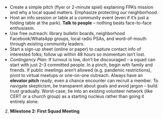 - Create a simple pitch (flyer or 2-minute spiel) explaining FPA’s mission and why a local squad matters. Emphasize protecting _our_ neighborhood.  
- Host an info session or table at a community event (even if it’s just a folding table at the park). **Talk to people** – nothing beats face-to-face enthusiasm.  
- Use free outreach: library bulletin boards, neighborhood Facebook/WhatsApp groups, local radio PSAs, and word-of-mouth through existing community leaders.  
- Start a sign-up sheet (online or paper) to capture contact info of interested folks; follow up within 48 hours so momentum isn’t lost.  
- _Contingency Plan:_ If turnout is low, don’t be discouraged – a squad can start with just 2–3 committed people. In a pinch, begin with family and friends. If public meetings aren’t allowed (e.g. pandemic restrictions), pivot to virtual meetups or one-on-one outreach. Always have an **elevator pitch** ready; even a chance encounter can recruit a member. To navigate skepticism, be transparent about goals and avoid jargon – build trust gradually. Worst-case, tie into an existing volunteer network (like CERT or a church group) as a starting nucleus rather than going it entirely alone.  
2. **Milestone 2: First Squad Meeting**